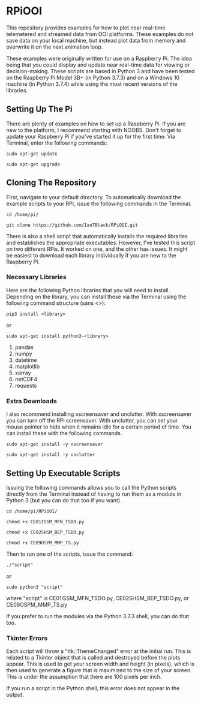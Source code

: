 # RPiOOI
This repository provides examples for how to plot near real-time telemetered and streamed data from OOI platforms.
These examples do not save data on your local machine, but instead plot data from memory and overwrite it on the next animation loop.

These examples were originally written for use on a Raspberry Pi. The idea being that you could display and update near real-time data for viewing or decision-making. These scripts are based in Python 3 and have been tested on the Raspberry Pi Model 3B+ (in Python 3.7.3) and on a Windows 10 machine (in Python 3.7.4) while using the most recent versions of the libraries.

## Setting Up The Pi
There are plenty of examples on how to set up a Raspberry Pi. If you are new to the platform, I recommend starting with NOOBS.
Don't forget to update your Raspberry Pi if you've started it up for the first time. Via Terminal, enter the following commands:

 `sudo apt-get update`

 `sudo apt-get upgrade`

## Cloning The Repository
First, navigate to your default directory. To automatically download the example scripts to your RPi, issue the following commands in the Terminal.

`cd /home/pi/`

`git clone https://github.com/IanTBlack/RPiOOI.git`

There is also a shell script that automatically installs the required libraries and establishes the appropriate executables.
However, I've tested this script on two different RPis. It worked on one, and the other has issues. It might be easiest to download each library individually if you are new to the Raspberry Pi.


### Necessary Libraries
Here are the following Python libraries that you will need to install. Depending on the library, you can install these via the Terminal using the following command structure (sans <>):

`pip3 install <library>`

or

`sudo apt-get install python3-<library>`

1. pandas
2. numpy
3. datetime
4. matplotlib
5. xarray
6. netCDF4
7. requests

### Extra Downloads
I also recommend installing xscreensaver and unclutter. With xscreensaver you can turn off the RPi screensaver. With unclutter, you can set your mouse pointer to hide when it remains idle for a certain period of time. You can install these with the following commands.

`sudo apt-get install -y xscreensaver`

`sudo apt-get install -y unclutter`



## Setting Up Executable Scripts

Issuing the following commands allows you to call the Python scripts directly from the Terminal instead of having to run them as a module in Python 3 (but you can do that too if you want).

`cd /home/pi/RPiOOI/`

`chmod +x CE01ISSM_MFN_TSDO.py`

`chmod +x CE02SHSM_BEP_TSDO.py`

`chmod +x CE09OSPM_MMP_TS.py`

Then to run one of the scripts, issue the command:

`./"script"`

or

`sudo python3 "script"`

where "script" is CE01ISSM_MFN_TSDO.py, CE02SHSM_BEP_TSDO.py, or CE09OSPM_MMP_TS.py

If you prefer to run the modules via the Python 3.7.3 shell, you can do that too.

### Tkinter Errors
Each script will throw a "ttk::ThemeChanged" error at the initial run.
This is related to a Tkinter object that is called and destroyed before the plots appear.
This is used to get your screen width and height (in pixels), which is then used to generate a figure that is maximized to the size of your screen. This is under the assumption that there are 100 pixels per inch.

If you run a script in the Python shell, this error does not appear in the output.
